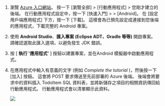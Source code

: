 
1. 瀏覽 [Azure 入口網站]。 按一下 [瀏覽全部] > [行動應用程式] > 您剛才建立的後端。 在行動應用程式設定中，按一下 [快速入門] >  > [Android]。 在 [設定用戶端應用程式] 下方，按一下 [下載]。 這樣會為已預先設定成連接到您後端的應用程式，下載完整的 Android 專案。 
2. 使用 **Android Studio**、**匯入專案 (Eclipse ADT、Gradle 等等)** 開啟專案。 請確認選取此匯入選項，以避免發生 JDK 錯誤。
3. 按 [ **執行 '應用程式'** ] 按鈕以建置專案，並在Android 模擬器中啟動應用程式。
4. 在應用程式中輸入有意義的文字 (例如 *Complete the tutorial* )，然後按一下 [加入] 按鈕。 這會將 POST 要求傳送至先前部署的 Azure 後端。 後端會將要求中的資料插入 TodoItem SQL 資料表，並將新儲存之項目的相關資訊傳回給行動應用程式。 行動應用程式會以清單顯示此資料。 
   
    ![](./media/app-service-mobile-android-quickstart/mobile-quickstart-startup-android.png)

[Azure 入口網站]: https://portal.azure.com/
